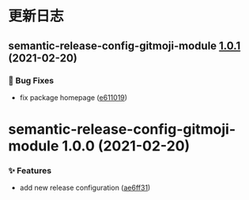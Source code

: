 # 更新日志

## semantic-release-config-gitmoji-module [1.0.1](https://github.com/arvinxx/gitmoji-commit-workflow/compare/semantic-release-config-gitmoji-module@1.0.0...semantic-release-config-gitmoji-module@1.0.1) (2021-02-20)


### 🐛 Bug Fixes

* fix package homepage ([e611019](https://github.com/arvinxx/gitmoji-commit-workflow/commit/e611019))

# semantic-release-config-gitmoji-module 1.0.0 (2021-02-20)


### ✨ Features

* add new release configuration ([ae6ff31](https://github.com/arvinxx/gitmoji-commit-workflow/commit/ae6ff31))
